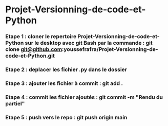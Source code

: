 # Projet-Versionning-de-code-et-Python
### Etape 1 : cloner le repertoire  Projet-Versionning-de-code-et-Python sur le desktop avec git Bash par la commande : git clone git@github.com:youssefrafra/Projet-Versionning-de-code-et-Python.git
### Etape 2 : deplacer les fichier .py dans le dossier
### Etape 3 : ajouter les fichier à commit : git add .
### Etape 4 : commit les fichier ajoutés : git commit -m "Rendu du partiel"
### Etape 5 : push vers le repo : git push origin main
